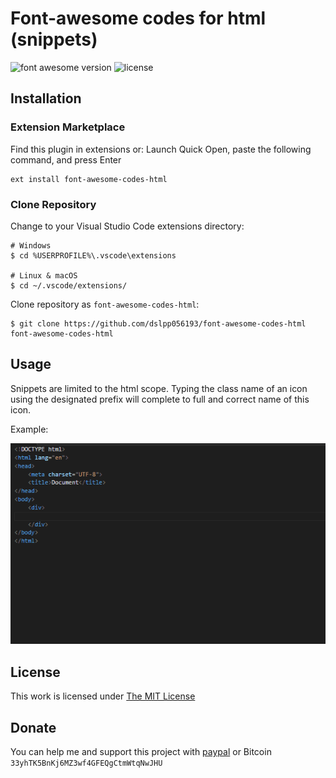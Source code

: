 # Font-awesome codes for html (snippets)

![font awesome version](https://img.shields.io/badge/font--awesome-4.7-green.svg?style=flat-square)
![license](https://img.shields.io/badge/license-MIT-green.svg?style=flat-square)

## Installation

### Extension Marketplace

Find this plugin in extensions or:
Launch Quick Open, paste the following command, and press Enter

```
ext install font-awesome-codes-html
```

### Clone Repository
Change to your Visual Studio Code extensions directory:
```
# Windows
$ cd %USERPROFILE%\.vscode\extensions

# Linux & macOS
$ cd ~/.vscode/extensions/
```

Clone repository as `font-awesome-codes-html`:
```
$ git clone https://github.com/dslpp056193/font-awesome-codes-html font-awesome-codes-html
```

## Usage

Snippets are limited to the html scope. Typing the class name of an icon using the designated prefix will complete to full and correct name of this icon.

Example:

![example of work](https://github.com/dslpp056193/font-awesome-codes-html/raw/master/example.gif)

## License
This work is licensed under [The MIT License](https://opensource.org/licenses/MIT)

## Donate
You can help me and support this project with  [paypal](https://www.paypal.com/cgi-bin/webscr?cmd=_donations&business=MTXAUGWFGFLYW&lc=US&item_name=For%20support%20project&item_number=me&currency_code=USD&bn=PP%2dDonationsBF%3abtn_donateCC_LG%2egif%3aNonHosted) or Bitcoin  `33yhTK5BnKj6MZ3wf4GFEQgCtmWtqNwJHU`